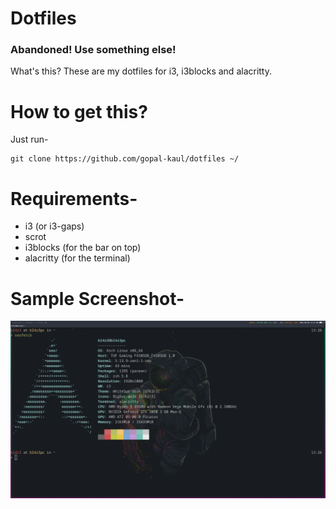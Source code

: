 # Dotfiles

### Abandoned! Use something else!

What's this? These are my dotfiles for i3, i3blocks and alacritty.

# How to get this?

Just run-

    git clone https://github.com/gopal-kaul/dotfiles ~/

# Requirements-
- i3 (or i3-gaps)
- scrot
- i3blocks (for the bar on top)
- alacritty (for the terminal)

# Sample Screenshot- 
![Desktop Screenshot](./Screenshot.png)
